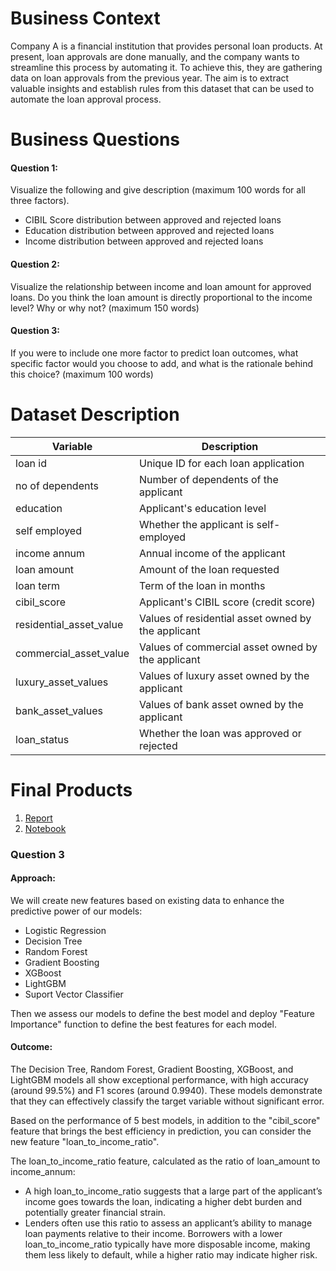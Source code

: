 # Business Context
Company A is a financial institution that provides personal loan products. At present, loan approvals are done manually, and the company wants to streamline this process by automating it. To achieve this, they are gathering data on loan approvals from the previous year. The aim is to extract valuable insights and establish rules from this dataset that can be used to automate the loan approval process.
# Business Questions
#### Question 1: 
Visualize the following and give description (maximum 100 words for all three factors).
- CIBIL Score distribution between approved and rejected loans
- Education distribution between approved and rejected loans
- Income distribution between approved and rejected loans
#### Question 2:
Visualize the relationship between income and loan amount for approved loans. Do you think the loan amount is directly proportional to the income level? Why or why not? (maximum 150 words)
#### Question 3: 
If you were to include one more factor to predict loan outcomes, what specific factor would you choose to add, and what is the rationale behind this choice? (maximum 100 words)
# Dataset Description
|**Variable**|**Description**|
|-|-|
|loan id|Unique ID for each loan application|
|no of dependents|Number of dependents of the applicant|
|education|Applicant's education level|
|self employed|Whether the applicant is self-employed|
|income annum|Annual income of the applicant|
|loan amount|Amount of the loan requested|
|loan term|Term of the loan in months|
|cibil_score|Applicant's CIBIL score (credit score)|
|residential_asset_value|Values of residential asset owned by the applicant|
|commercial_asset_value|Values of commercial asset owned by the applicant|
|luxury_asset_values|Values of luxury asset owned by the applicant|
|bank_asset_values|Values of bank asset owned by the applicant|
|loan_status|Whether the loan was approved or rejected|

# Final Products
1. [Report](./APT._Round_1_RBAC_2024.pdf)
2. [Notebook](./APT._Round_1_RBAC_2024.ipynb)
### Question 3
#### Approach:
We will create new features based on existing data to enhance the predictive power of our models:
- Logistic Regression
- Decision Tree
- Random Forest
- Gradient Boosting
- XGBoost
- LightGBM
- Suport Vector Classifier

Then we assess our models to define the best model and deploy "Feature Importance" function to define the best features for each model.
#### Outcome:
The Decision Tree, Random Forest, Gradient Boosting, XGBoost, and LightGBM models all show exceptional performance, with high accuracy (around 99.5%) and F1 scores (around 0.9940). These models demonstrate that they can effectively classify the target variable without significant error.

Based on the performance of 5 best models, in addition to the "cibil_score" feature that brings the best efficiency in prediction, you can consider the new feature "loan_to_income_ratio".

The loan_to_income_ratio feature, calculated as the ratio of loan_amount to income_annum:
- A high loan_to_income_ratio suggests that a large part of the applicant’s income goes
towards the loan, indicating a higher debt burden and potentially greater financial strain.
- Lenders often use this ratio to assess an applicant’s ability to manage loan payments relative
to their income. Borrowers with a lower loan_to_income_ratio typically have more
disposable income, making them less likely to default, while a higher ratio may indicate
higher risk.